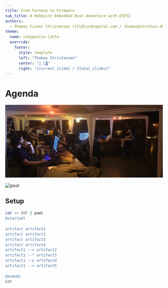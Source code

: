 ```yaml
---
title: From Furnace to Firmware
sub_title: A Hobbyist Embedded Rust Adventure with ESP32
authors:
  - Thomas Fisker Christensen (tfc@lindcapital.com / thomas@chrstnsn.dk)
theme:
  name: catppuccin-latte
  override:
    footer:
      style: template
      left: "Thomas Christensen"
      center: " 🌊🌡️"
      right: "{current_slide} / {total_slides}"
---
```


# Agenda

![image:width:50%](./pics/lan_party.jpeg)

![pool](./pics/pool_night_lights_crop.png)

Setup
---

```bash +exec_replace +no_background
cat << EOF | puml
@startuml

artifact artifact1
artifact artifact2
artifact artifact3
artifact artifact4
artifact1 --> artifact2
artifact1 --* artifact3
artifact1 --o artifact4
artifact1 --+ artifact5

@enduml
EOF
```
